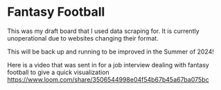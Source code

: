 # Fantasy Football
 This was my draft board that I used data scraping for. It is currently unoperational due to websites changing their format.

This will be back up and running to be improved in the Summer of 2024!

Here is a video that was sent in for a job interview dealing with fantasy football to give a quick visualization
https://www.loom.com/share/3506544998e04f54b67b45a67ba075bc
